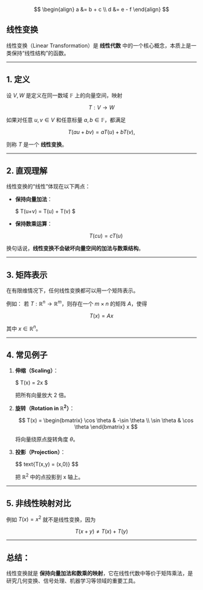 
$$
\begin{align}
   a &= b + c \\
   d &= e - f
\end{align}
$$


## 线性变换
线性变换（Linear Transformation）是 **线性代数** 中的一个核心概念，本质上是一类保持“线性结构”的函数。

---

## 1. 定义

设 $V, W$ 是定义在同一数域 $\mathbb{F}$ 上的向量空间，映射

$$
T: V \to W
$$

如果对任意 $u, v \in V$ 和任意标量 $a, b \in \mathbb{F}$，都满足

$$
T(au + bv) = aT(u) + bT(v),
$$

则称 $T$ 是一个 **线性变换**。

---

## 2. 直观理解

线性变换的“线性”体现在以下两点：

* **保持向量加法**：

  $  T(u+v) = T(u) + T(v)  $
  
* **保持数乘运算**：

  $$
  T(cu) = cT(u)
  $$

换句话说，**线性变换不会破坏向量空间的加法与数乘结构**。

---

## 3. 矩阵表示

在有限维情况下，任何线性变换都可以用一个矩阵表示。

例如：
若 $T: \mathbb{R}^n \to \mathbb{R}^m$，则存在一个 $m \times n$ 的矩阵 $A$，使得

$$
T(x) = Ax
$$

其中 $x \in \mathbb{R}^n$。

---

## 4. 常见例子

1. **伸缩（Scaling）**：

   $   T(x) = 2x   $

   把所有向量放大 2 倍。

2. **旋转（Rotation in $\mathbb{R}^2$）**：

   $$
   T(x) = 
   \begin{bmatrix}
   \cos \theta & -\sin \theta \\
   \sin \theta & \cos \theta
   \end{bmatrix} x
   $$

   将向量绕原点旋转角度 $\theta$。

3. **投影（Projection）**：

   $$
   text\{T(x,y) = (x,0)}
   $$

   把 $\mathbb{R}^2$ 中的点投影到 x 轴上。

---

## 5. 非线性映射对比

例如 $T(x) = x^2$ 就不是线性变换，因为

$$
T(x+y) \neq T(x) + T(y)
$$

---

## 总结：
线性变换就是 **保持向量加法和数乘的映射**，它在线性代数中等价于矩阵乘法，是研究几何变换、信号处理、机器学习等领域的重要工具。
